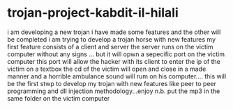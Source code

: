 # trojan-project-kabdit-il-hilali
i am developing a new trojan i have made some features and the other will be completed
i am trying to develop a trojan horse with new features my first feature consists of a client and server
the server runs on the victim computer without any signs ... but it will opwn a sepecific port on the victim computer
this port will allow the hacker with its client to enter the ip of the victim on a textbox the cd of the victim will open and close in
a made manner and a horrible ambulance sound will rum on his computer....
this will be the first stwp to develop my trojan with new features like peer to peer programming and dll injection
methodology...enjoy
n.b. put the mp3 in the same folder on the victim computer
